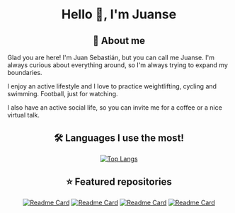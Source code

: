 <h1 align="center">Hello 👋, I'm Juanse</h1>

<h2 align="center">💭 About me</h2>
Glad you are here! I'm Juan Sebastián, but you can call me Juanse. I'm always curious about everything around, so I'm always trying to expand my boundaries.

I enjoy an active lifestyle and I love to practice weightlifting, cycling and swimming. Football, just for watching.

I also have an active social life, so you can invite me for a coffee or a nice virtual talk.

<h2 align="center">🛠️ Languages I use the most!</h2>
<div align="center">
  
[![Top Langs](https://github-readme-stats.vercel.app/api/top-langs/?username=juansecardozo&layout=compact&theme=dracula)](https://github.com/anuraghazra/github-readme-stats)
</div>

<h2 align="center">⭐️ Featured repositories</h2>
<div align="center">
  
[![Readme Card](https://github-readme-stats.vercel.app/api/pin/?username=juansecardozo&repo=hexagonal-http-api&theme=dracula)](https://github.com/juansecardozo/hexagonal-http-api) [![Readme Card](https://github-readme-stats.vercel.app/api/pin/?username=juansecardozo&repo=obsidian-toggle-checkbox-plus&theme=dracula)](https://github.com/juansecardozo/obsidian-toggle-checkbox-plus) [![Readme Card](https://github-readme-stats.vercel.app/api/pin/?username=juansecardozo&repo=worker-pools-server&theme=dracula)](https://github.com/juansecardozo/worker-pools-server) [![Readme Card](https://github-readme-stats.vercel.app/api/pin/?username=juansecardozo&repo=typescript-api&theme=dracula)](https://github.com/juansecardozo/typescript-api)
</div>
